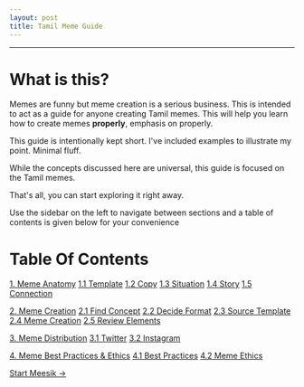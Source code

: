```yaml
---
layout: post
title: Tamil Meme Guide
---
```

---
# What is this?
Memes are funny but meme creation is a serious business. This is intended to act as a guide for anyone creating Tamil memes. This will help you learn how to create memes __properly__, emphasis on properly.

This guide is intentionally kept short. I've included examples to illustrate my point. Minimal fluff.

While the concepts discussed here are universal, this guide is focused on the Tamil memes.

That's all, you can start exploring it right away.

Use the sidebar on the left to navigate between sections and a table of contents is given below for your convenience

# Table Of Contents
<div class = "index">
<a class=" " href="/10-anatomy/">1. Meme Anatomy</a>
<a class="sub-item" href="/11-template/">1.1 Template</a>
<a class="sub-item" href="/12-copy/">1.2 Copy</a>
<a class="sub-item" href="/13-situation/">1.3 Situation</a>
<a class="sub-item" href="/14-story/">1.4 Story</a>
<a class="sub-item" href="/15-connection/">1.5 Connection</a><br>

<a class="" href="/20-creation/">2. Meme Creation</a>
<a class="sub-item" href="/21-find-concept/">2.1 Find Concept</a>
<a class="sub-item" href="/22-decide-format/">2.2 Decide Format</a>
<a class="sub-item" href="/23-source-template/">2.3 Source Template</a>
<a class="sub-item" href="/24-create-meme/">2.4 Meme Creation</a>
<a class="sub-item" href="/25-review-elements/">2.5 Review Elements</a> <br>

<a class=" " href="/30-distribution/">3. Meme Distribution</a>
<a class="sub-item" href="/31-twitter/">3.1 Twitter</a>
<a class="sub-item" href="/32-Instagram/">3.2 Instagram</a><br>

<a class="" href="/40-ethics/">4. Meme Best Practices & Ethics</a>
<a class="sub-item" href="/41-bestpractices/">4.1 Best Practices</a>
<a class="sub-item" href="/42-meme-ethics/">4.2 Meme Ethics</a>

</div>

<a href = '/10-anatomy/' class ='nav-button'> Start Meesik -> </a>
